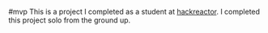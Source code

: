 #mvp
This is a project I completed as a student at [hackreactor](http://hackreactor.com). I completed this project solo from the ground up.
